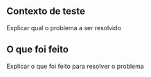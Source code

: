 ## Contexto de teste

Explicar qual o problema a ser resolvido

## O que foi feito

Explicar o que foi feito para resolver o problema

